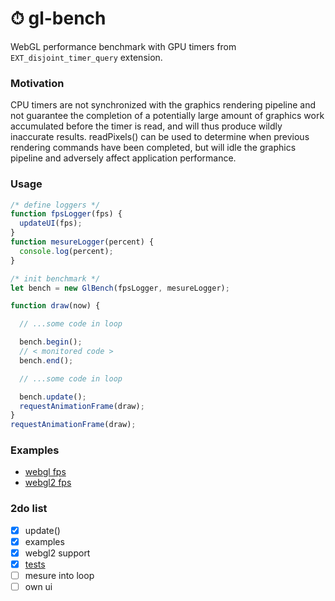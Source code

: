 # ⏱ gl-bench

WebGL performance benchmark with GPU timers from `EXT_disjoint_timer_query` extension.

### Motivation
CPU timers are not synchronized with the graphics rendering pipeline and not guarantee the completion of a potentially
large amount of graphics work accumulated before the timer is read, and will thus produce wildly inaccurate results.
readPixels() can be used to determine when previous rendering commands have been completed,
but will idle the graphics pipeline and adversely affect application performance.

### Usage
```javascript
/* define loggers */
function fpsLogger(fps) {
  updateUI(fps);
}
function mesureLogger(percent) {
  console.log(percent);
}

/* init benchmark */
let bench = new GlBench(fpsLogger, mesureLogger);

function draw(now) {

  // ...some code in loop

  bench.begin();
  // < monitored code >
  bench.end();

  // ...some code in loop

  bench.update();
  requestAnimationFrame(draw);
}
requestAnimationFrame(draw);
```

### Examples
- [webgl fps](https://munrocket.github.io/gl-bench/examples/fps-webgl1.html)
- [webgl2 fps](https://munrocket.github.io/gl-bench/examples/fps-webgl2.html)

### 2do list
- [x] update()
- [x] examples
- [x] webgl2 support
- [x] [tests](https://munrocket.github.io/gl-bench/test/index.html)
- [ ] mesure into loop
- [ ] own ui
